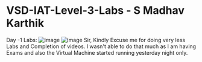 # VSD-IAT-Level-3-Labs - S Madhav Karthik
Day -1 Labs:
![image](https://github.com/user-attachments/assets/7cae3aff-c106-46ef-b4dd-139cb1a70bb8)
![image](https://github.com/user-attachments/assets/722fa04a-fc48-4440-92b6-d91471bbcfcd)
Sir, Kindly Excuse me for doing very less Labs and Completion of videos. I wasn't able to do that much as I am having Exams and also the Virtual Machine started running yesterday night only.
